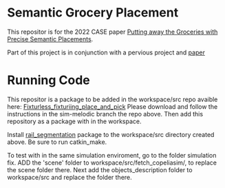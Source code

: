 # Semantic Grocery Placement

This repositor is for the 2022 CASE paper [Putting away the Groceries with Precise Semantic Placements](https://ieeexplore.ieee.org/document/9926691).

Part of this project is in conjunction with a pervious project and [paper](https://www.researchgate.net/publication/369075349_Place-and-Pick-Based_Re-grasping_Using_Unstable_Placement) 

# Running Code
This repositor is a package to be added in the workspace/src repo avaible here: [Fixturless_fixturiing_place_and_pick](https://github.com/jih189/fixtureless_fixturing_place_and_pick_re-grasping/tree/sim-melodic)
Please download and follow the instructions in the sim-melodic branch the repo above. Then add this repository as a package with in the workspace. 

Install [rail_segmentation](https://github.com/GT-RAIL/rail_segmentation) package to the workspace/src directory created above. Be sure to run catkin_make. 

To test with in the same simulation enviroment, go to the folder simulation fix. ADD the 'scene' folder to workspace/src/fetch_copeliasim/, to replace the scene folder there. Next add the objects_description folder to workspace/src and replace the folder there.

